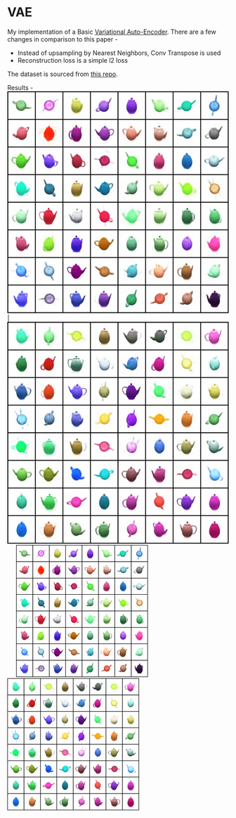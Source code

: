 # VAE
My implementation of a Basic [Variational Auto-Encoder](https://arxiv.org/abs/1312.6114). There are a few changes in comparison to this paper - 
 - Instead of upsampling by Nearest Neighbors, Conv Transpose is used
 - Reconstruction loss is a simple l2 loss

The dataset is sourced from [this repo](https://github.com/cianeastwood/qedr).   

Results - 
![](/docs/1_sample_1999.png) | ![](/docs/2_sample_99.png)
<img src="/docs/1_sample_1999.png" width="300" hspace="20" /> <img src="/docs/2_sample_99.png" width="300"/> 